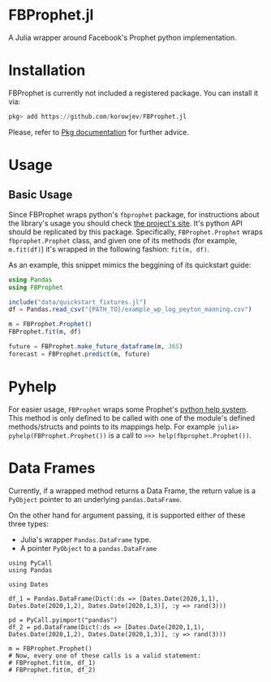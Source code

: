 # FBProphet.jl
A Julia wrapper around Facebook's Prophet python implementation.

# Installation

FBProphet is currently not included a registered package. You can install it via:

```julia
pkg> add https://github.com/korowjev/FBProphet.jl
```

Please, refer to [Pkg documentation](https://docs.julialang.org/en/v1/stdlib/Pkg/) for further advice.

# Usage

## Basic Usage

Since FBProphet wraps python's `fbprophet` package, for instructions about the library's usage you should check [the project's site](https://facebook.github.io/prophet/). It's python API should be replicated by this package. Specifically, `FBProphet.Prophet` wraps `fbprophet.Prophet` class, and given one of its methods (for example, `m.fit(df)`) it's wrapped in the following fashion: `fit(m, df)`.

As an example, this snippet mimics the beggining of its quickstart guide:

```julia
using Pandas
using FBProphet

include("data/quickstart_fixtures.jl")
df = Pandas.read_csv("{PATH_TO}/example_wp_log_peyton_manning.csv")

m = FBProphet.Prophet()
FBProphet.fit(m, df)

future = FBProphet.make_future_dataframe(m, 365)
forecast = FBProphet.predict(m, future)
```
# Pyhelp

For easier usage, `FBProphet` wraps some Prophet's [python help system](https://docs.python.org/3/library/functions.html#help). This method is only defined to be called with one of the module's defined methods/structs and points to its mappings help. For example `julia> pyhelp(FBProphet.Prophet())` is a call to `>>> help(fbprophet.Prophet())`.

# Data Frames

Currently, if a wrapped method returns a Data Frame, the return value is a `PyObject` pointer to an underlying `pandas.DataFrame`.

On the other hand for argument passing, it is supported either of these three types:
 - Julia's wrapper `Pandas.DataFrame` type.
 - A pointer `PyObject` to a `pandas.DataFrame`

```
using PyCall
using Pandas

using Dates

df_1 = Pandas.DataFrame(Dict(:ds => [Dates.Date(2020,1,1), Dates.Date(2020,1,2), Dates.Date(2020,1,3)], :y => rand(3)))

pd = PyCall.pyimport("pandas")
df_2 = pd.DataFrame(Dict(:ds => [Dates.Date(2020,1,1), Dates.Date(2020,1,2), Dates.Date(2020,1,3)], :y => rand(3)))

m = FBProphet.Prophet()
# Now, every one of these calls is a valid statement:
# FBProphet.fit(m, df_1)
# FBProphet.fit(m, df_2)
```
